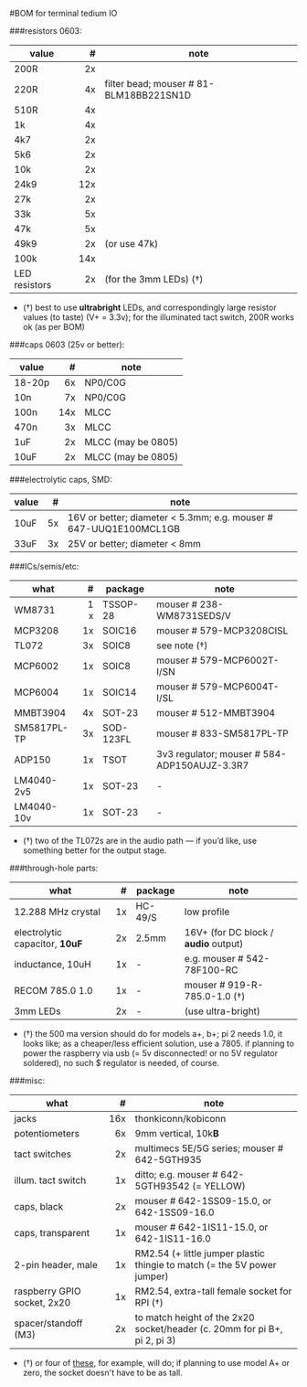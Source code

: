 #BOM for terminal tedium IO 

###resistors 0603:

| value | # | note |
| --- | ---: | --- |
| 200R | 2x | |
| 220R | 4x | filter bead; mouser # 81-BLM18BB221SN1D |
| 510R | 4x | |
|1k | 4x | |
| 4k7 | 2x | |					
| 5k6 | 2x | |        		 
| 10k | 2x | | 				
| 24k9 | 12x | |				
| 27k | 2x | | 					
| 33k | 5x | | 			
| 47k | 5x | |                
| 49k9 | 2x | (or use 47k) |
| 100k | 14x |  |			
| LED resistors | 2x | (for the 3mm LEDs) (†) |

- (†) best to use **ultrabright** LEDs, and correspondingly large resistor values (to taste) (V+ = 3.3v); for the illuminated tact switch, 200R works ok (as per BOM)

###caps 0603 (25v or better):

| value | # | note |
| --- | ---: | --- |
| 18-20p | 6x | NP0/C0G |
| 10n | 7x | NP0/C0G |	 
| 100n | 14x | MLCC | 
| 470n | 3x | MLCC |
| 1uF  | 2x | MLCC (may be 0805) |
| 10uF | 2x | MLCC (may be 0805) |

###electrolytic caps, SMD:

| value | # | note |
| --- | ---: | --- |
| 10uF | 5x | 16V or better; diameter < 5.3mm; e.g. mouser # 647-UUQ1E100MCL1GB |
| 33uF | 3x | 25V or better; diameter < 8mm |

###ICs/semis/etc:

| what | # | package | note |
| --- | ---: | --- | --- |
| WM8731 | 1 x | TSSOP-28 | mouser # 238-WM8731SEDS/V |
| MCP3208 | 1x | SOIC16 | mouser # 579-MCP3208CISL |
| TL072 | 3x | SOIC8 | see note (†) |
| MCP6002 | 1x | SOIC8 | mouser # 579-MCP6002T-I/SN |
| MCP6004 | 1x | SOIC14 | mouser # 579-MCP6004T-I/SL |
| MMBT3904 | 4x | SOT-23 | mouser # 512-MMBT3904 |
| SM5817PL-TP | 3x | SOD-123FL | mouser # 833-SM5817PL-TP |
| ADP150 | 1x | TSOT | 3v3 regulator; mouser # 584-ADP150AUJZ-3.3R7 |
| LM4040-2v5 | 1x | SOT-23 | - |
| LM4040-10v | 1x | SOT-23 | - |

- (†) two of the TL072s are in the audio path — if you’d like, use something better for the output stage.

###through-hole parts:

| what | # | package | note |
| --- | ---: | --- | --- |
| 12.288 MHz crystal | 1x | HC-49/S |  low profile |
| electrolytic capacitor, **10uF** | 2x | 2.5mm | 16V+ (for DC block / **audio** output) |
| inductance, 10uH | 1x | - | e.g. mouser # 542-78F100-RC |
| RECOM 785.0 1.0 | 1x | - | mouser # 919-R-785.0-1.0 (†) |
| 3mm LEDs | 2x | - | (use ultra-bright) |

- (†) the 500 ma version should do for models a+, b+; pi 2 needs 1.0, it looks like; as a cheaper/less efficient solution, use a 7805. if planning to power the raspberry via usb (= 5v disconnected! or no 5V regulator soldered), no such $ regulator is needed, of course.

###misc:

| what | # | note |
| --- | ---: | --- |
| jacks | 16x | thonkiconn/kobiconn |
| potentiometers | 6x | 9mm vertical, 10k**B** |
| tact switches | 2x | multimecs 5E/5G series; mouser # 642-5GTH935 |
| illum. tact switch | 1x | ditto; e.g. mouser # 642-5GTH93542 (= YELLOW) |
| caps, black | 2x | mouser # 642-1SS09-15.0, or 642-1SS09-16.0 |
| caps, transparent | 1x | mouser # 642-1IS11-15.0, or 642-1IS11-16.0 |
| 2-pin header, male | 1x | RM2.54 (+ little jumper plastic thingie to match (= the 5V power jumper)|
| raspberry GPIO socket, 2x20 | 1x | RM2.54, extra-tall female socket for RPI (†) |
| spacer/standoff (M3) | 2x | to match height of the 2x20 socket/header (c. 20mm for pi B+, pi 2, pi 3) |

- (†) or four of [these](http://www.taydaelectronics.com/connectors-sockets/stackable-headers/stackable-header-10-pins-2-54mm.html), for example, will do; if planning to use model A+ or zero, the socket doesn't have to be as tall. 

